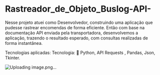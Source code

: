 # Rastreador_de_Objeto_Buslog-API-

Nesse projeto atuei como Desenvolvedor, construindo uma aplicação que pudesse rastrear encomendas de forma eficiente. 
Então com base na documentação API enviada pela transportadora, desenvolvemos a aplicação, trazendo o resultado esperado, com consultas realizadas de forma instantânea.

Tecnologias aplicadas: Tecnologia: 🎯 Python, API Requests , Pandas, Json, Tkinter.

![Uploading image.png…]()
